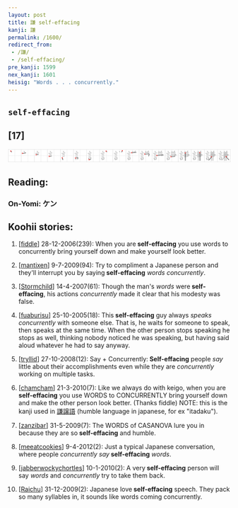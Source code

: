 ```yaml
---
layout: post
title: 謙 self-effacing
kanji: 謙
permalink: /1600/
redirect_from:
 - /謙/
 - /self-effacing/
pre_kanji: 1599
nex_kanji: 1601
heisig: "Words . . . concurrently."
---
```


## `self-effacing`

## [17]

<div class="stroke"><img src="../images/E8AC99.png" /></div>

## Reading:

### On-Yomi: ケン

## Koohii stories:

1) [<a href="http://kanji.koohii.com/profile/fiddle">fiddle</a>] 28-12-2006(239): When you are<strong> self-effacing</strong> you use words to concurrently bring yourself down and make yourself look better. 

2) [<a href="http://kanji.koohii.com/profile/mantixen">mantixen</a>] 9-7-2009(94): Try to compliment a Japanese person and they&#039;ll interrupt you by saying<strong> self-effacing</strong> <em>words concurrently</em>. 

3) [<a href="http://kanji.koohii.com/profile/Stormchild">Stormchild</a>] 14-4-2007(61): Though the man&#039;s <em>words</em> were<strong> self-effacing</strong>, his actions <em>concurrently</em> made it clear that his modesty was false. 

4) [<a href="http://kanji.koohii.com/profile/fuaburisu">fuaburisu</a>] 25-10-2005(18): This<strong> self-effacing</strong> guy always <em>speaks concurrently</em> with someone else. That is, he waits for someone to speak, then speaks at the same time. When the other person stops speaking he stops as well, thinking nobody noticed he was speaking, but having said aloud whatever he had to say anyway. 

5) [<a href="http://kanji.koohii.com/profile/tryllid">tryllid</a>] 27-10-2008(12): Say + Concurrently:<strong> Self-effacing</strong> people <em>say</em> little about their accomplishments even while they are <em>concurrently</em> working on multiple tasks. 

6) [<a href="http://kanji.koohii.com/profile/chamcham">chamcham</a>] 21-3-2010(7): Like we always do with keigo, when you are<strong> self-effacing</strong> you use WORDS to CONCURRENTLY bring yourself down and make the other person look better. (Thanks fiddle) NOTE: this is the kanji used in   <a href="http://jisho.org/kanji/details/謙譲語">謙譲語</a>   (humble language in japanese, for ex &quot;itadaku&quot;). 

7) [<a href="http://kanji.koohii.com/profile/zanzibar">zanzibar</a>] 31-5-2009(7): The WORDS of CASANOVA lure you in because they are so<strong> self-effacing</strong> and humble. 

8) [<a href="http://kanji.koohii.com/profile/meeatcookies">meeatcookies</a>] 9-4-2012(2): Just a typical Japanese conversation, where people <em>concurrently say</em><strong> self-effacing</strong> <em>words</em>. 

9) [<a href="http://kanji.koohii.com/profile/jabberwockychortles">jabberwockychortles</a>] 10-1-2010(2): A very<strong> self-effacing</strong> person will say <em>words</em> and <em>concurrently</em> try to take them back. 

10) [<a href="http://kanji.koohii.com/profile/Raichu">Raichu</a>] 31-12-2009(2): Japanese love<strong> self-effacing</strong> speech. They pack so many syllables in, it sounds like words coming concurrently. 
